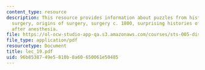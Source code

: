 ```yaml
---
content_type: resource
description: This resource provides information about puzzles from history of psychiatric
  surgery, origins of surgery, surgery c. 1800, surprising histories of anesthesia,  surgery
  after anesthesia.
file: https://ol-ocw-studio-app-qa.s3.amazonaws.com/courses/sts-005-disease-and-society-in-america-fall-2005/96b8538749e5810b8a60650061e50485_lec_19.pdf
file_type: application/pdf
resourcetype: Document
title: lec_19.pdf
uid: 96b85387-49e5-810b-8a60-650061e50485
---
```

